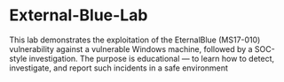 # External-Blue-Lab
This lab demonstrates the exploitation of the EternalBlue (MS17-010) vulnerability against a vulnerable Windows machine, followed by a SOC-style investigation. The purpose is educational — to learn how to detect, investigate, and report such incidents in a safe environment
